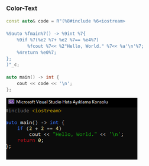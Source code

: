 ### Color-Text
```cpp
const auto& code = R"(%8#include %6<iostream>

%9auto %fmain%7() -> %9int %7{
    %9if %7(%e2 %7+ %e2 %7== %e4%7)
        %fcout %7<< %2"Hello, World." %7<< %a'\n'%7;
    %4return %e0%7;
};
)"_c;

auto main() -> int {
    cout << code << '\n';
};
```
![ssdffds](https://github.com/TYSON-Alii/Color-Text/blob/7dc6526f6c2ee17b3526133b07c7d346225122d9/test.png)
